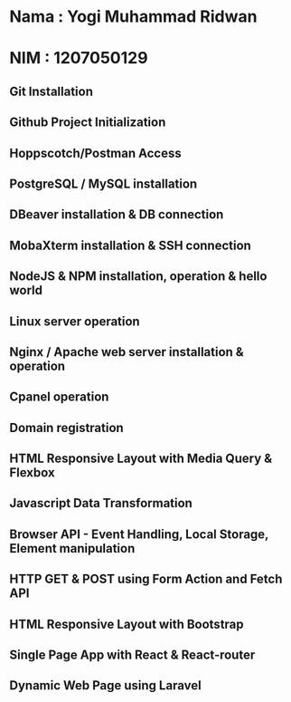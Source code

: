 # Nama : Yogi Muhammad Ridwan
# NIM  : 1207050129

## Git Installation

## Github Project Initialization

## Hoppscotch/Postman Access

## PostgreSQL / MySQL installation

## DBeaver installation & DB connection

## MobaXterm installation & SSH connection

## NodeJS & NPM installation, operation & hello world

## Linux server operation

## Nginx / Apache web server installation & operation
## Cpanel operation
## Domain registration
## HTML Responsive Layout with Media Query & Flexbox

## Javascript Data Transformation

## Browser API - Event Handling, Local Storage, Element manipulation

## HTTP GET & POST using Form Action and Fetch API

## HTML Responsive Layout with Bootstrap

## Single Page App with React & React-router

## Dynamic Web Page using Laravel
